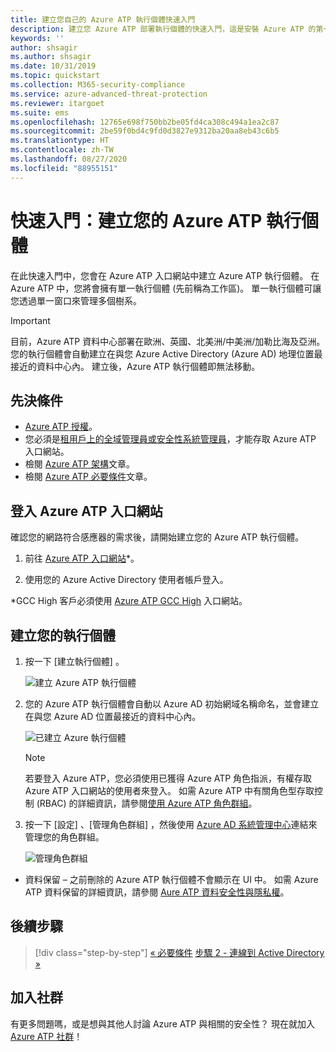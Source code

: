 ```yaml
---
title: 建立您自己的 Azure ATP 執行個體快速入門
description: 建立您 Azure ATP 部署執行個體的快速入門，這是安裝 Azure ATP 的第一步。
keywords: ''
author: shsagir
ms.author: shsagir
ms.date: 10/31/2019
ms.topic: quickstart
ms.collection: M365-security-compliance
ms.service: azure-advanced-threat-protection
ms.reviewer: itargoet
ms.suite: ems
ms.openlocfilehash: 12765e698f750bb2be05fd4ca308c494a1ea2c87
ms.sourcegitcommit: 2be59f0bd4c9fd0d3827e9312ba20aa8eb43c6b5
ms.translationtype: HT
ms.contentlocale: zh-TW
ms.lasthandoff: 08/27/2020
ms.locfileid: "88955151"
---
```

# <a name="quickstart-create-your-azure-atp-instance"></a>快速入門：建立您的 Azure ATP 執行個體

在此快速入門中，您會在 Azure ATP 入口網站中建立 Azure ATP 執行個體。 在 Azure ATP 中，您將會擁有單一執行個體 (先前稱為工作區)。 單一執行個體可讓您透過單一窗口來管理多個樹系。

> [!IMPORTANT]
> 目前，Azure ATP 資料中心部署在歐洲、英國、北美洲/中美洲/加勒比海及亞洲。 您的執行個體會自動建立在與您 Azure Active Directory (Azure AD) 地理位置最接近的資料中心內。 建立後，Azure ATP 執行個體即無法移動。

## <a name="prerequisites"></a>先決條件

- [Azure ATP 授權](atp-technical-faq.md#licensing-and-privacy)。
- 您必須是[租用戶上的全域管理員或安全性系統管理員](/azure/active-directory/users-groups-roles/directory-assign-admin-roles#available-roles)，才能存取 Azure ATP 入口網站。
- 檢閱 [Azure ATP 架構](atp-architecture.md)文章。
- 檢閱 [Azure ATP 必要條件](atp-prerequisites.md)文章。

## <a name="sign-in-to-the-azure-atp-portal"></a>登入 Azure ATP 入口網站

確認您的網路符合感應器的需求後，請開始建立您的 Azure ATP 執行個體。

1. 前往 [Azure ATP 入口網站](https://portal.atp.azure.com)*。

1. 使用您的 Azure Active Directory 使用者帳戶登入。

\*GCC High 客戶必須使用 [Azure ATP GCC High](http://portal.atp.azure.us) 入口網站。

## <a name="create-your-instance"></a>建立您的執行個體

1. 按一下 [建立執行個體]  。

    ![建立 Azure ATP 執行個體](media/create-instance.png)

1. 您的 Azure ATP 執行個體會自動以 Azure AD 初始網域名稱命名，並會建立在與您 Azure AD 位置最接近的資料中心內。

    ![已建立 Azure 執行個體](media/instance-created.png)

    > [!NOTE]
    > 若要登入 Azure ATP，您必須使用已獲得 Azure ATP 角色指派，有權存取 Azure ATP 入口網站的使用者來登入。 如需 Azure ATP 中有關角色型存取控制 (RBAC) 的詳細資訊，請參閱[使用 Azure ATP 角色群組](atp-role-groups.md)。

1. 按一下 [設定]  、[管理角色群組]  ，然後使用 [Azure AD 系統管理中心](/azure/active-directory/active-directory-assign-admin-roles-azure-portal)連結來管理您的角色群組。

    ![管理角色群組](media/creation-manage-role-groups.png)

- 資料保留 – 之前刪除的 Azure ATP 執行個體不會顯示在 UI 中。 如需 Azure ATP 資料保留的詳細資訊，請參閱 [Aure ATP 資料安全性與隱私權](atp-privacy-compliance.md)。

## <a name="next-steps"></a>後續步驟

> [!div class="step-by-step"]
> [« 必要條件](atp-prerequisites.md)
> [步驟 2 - 連線到 Active Directory »](install-atp-step2.md)

## <a name="join-the-community"></a>加入社群

有更多問題嗎，或是想與其他人討論 Azure ATP 與相關的安全性？ 現在就加入 [Azure ATP 社群](https://aka.ms/azureatpcommunity)！